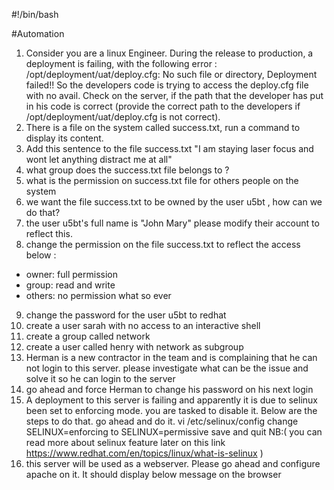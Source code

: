 #!/bin/bash


#Automation 

1. Consider you are a linux Engineer.
During the release to production, a deployment is failing, with the following error :
/opt/deployment/uat/deploy.cfg: No such file or directory, Deployment failed!!
So the developers code is trying to access the deploy.cfg file with no avail.
Check on the server, if the path that the developer has put in his code is correct (provide the correct path to the developers if /opt/deployment/uat/deploy.cfg is not correct).
2. There is a file on the system called success.txt, run a command to display its content.
3. Add this sentence to the file success.txt "I am staying laser focus and wont let anything distract me at all"
4. what group does the success.txt file belongs to ?
5. what is the permission on success.txt file for others people on the system
6. we want the file success.txt to be owned by the user u5bt , how can we do that?
7. the user u5bt's full name is "John Mary" please modify their account to reflect this.
8. change the permission on the file success.txt to reflect the access below :
- owner: full permission
- group: read and write
- others: no permission what so ever
9. change the password for the user u5bt to redhat
10. create a user sarah with no access to an interactive shell
11. create a group called network
12. create a user called henry with network as subgroup
13. Herman is a new contractor in the team and is complaining that he can not login to this server.
please investigate what can be the issue and solve it so he can login to the server
14. go ahead and force Herman to change his password on his next login
15. A deployment to this server is failing and apparently it is due to selinux been set to enforcing mode.
you are tasked to disable it. Below are the steps to do that. go ahead and do it.
vi /etc/selinux/config
change
SELINUX=enforcing
to
SELINUX=permissive
save and quit
NB:( you can read more about selinux feature later on this link https://www.redhat.com/en/topics/linux/what-is-selinux )
16. this server will be used as a webserver. Please go ahead and configure apache on it.
It should display below message on the browser
